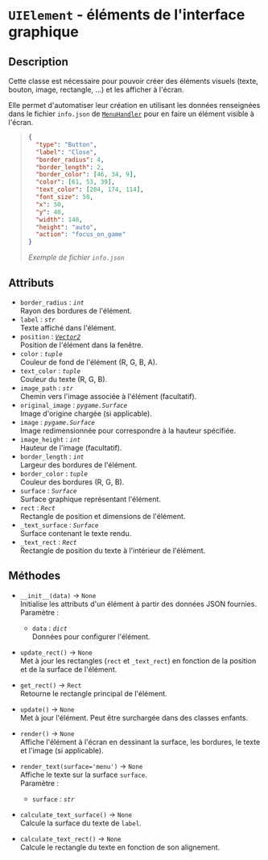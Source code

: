 # `UIElement` - éléments de l'interface graphique
## Description
Cette classe est nécessaire pour pouvoir créer des éléments visuels (texte, bouton, image, rectangle, ...) et les afficher à l'écran.

Elle permet d'automatiser leur création en utilisant les données renseignées dans le fichier `info.json` de [`MenuHandler`](../utils/menu_handler.md) pour en faire un élément visible à l'écran.

>```json
>{
>	"type": "Button",
>	"label": "Close",
>	"border_radius": 4,
>	"border_length": 2,
>	"border_color": [46, 34, 9],
>	"color": [61, 53, 39],
>	"text_color": [204, 174, 114],
>	"font_size": 50,
>	"x": 50,
>	"y": 40,
>	"width": 140,
>	"height": "auto",
>	"action": "focus_on_game"
>}
>```
> *Exemple de fichier `info.json`*

## Attributs
- `border_radius` : *`int`*  \
  Rayon des bordures de l'élément.
- `label` : *`str`*  \
  Texte affiché dans l'élément.
- `position` : *[`Vector2`](../utils/vector_2.md)*  \
  Position de l'élément dans la fenêtre.
- `color` : *`tuple`*  \
  Couleur de fond de l'élément (R, G, B, A).
- `text_color` : *`tuple`*  \
  Couleur du texte (R, G, B).
- `image_path` : *`str`*  \
  Chemin vers l'image associée à l'élément (facultatif).
- `original_image` : *`pygame.Surface`*  \
  Image d'origine chargée (si applicable).
- `image` : *`pygame.Surface`*  \
  Image redimensionnée pour correspondre à la hauteur spécifiée.
- `image_height` : *`int`*  \
  Hauteur de l'image (facultatif).
- `border_length` : *`int`*  \
  Largeur des bordures de l'élément.
- `border_color` : *`tuple`*  \
  Couleur des bordures (R, G, B).
- `surface` : *`Surface`*  \
  Surface graphique représentant l'élément.
- `rect` : *`Rect`*  \
  Rectangle de position et dimensions de l'élément.
- `_text_surface` : *`Surface`*  \
  Surface contenant le texte rendu.
- `_text_rect` : *`Rect`*  \
  Rectangle de position du texte à l'intérieur de l'élément.

## Méthodes
- `__init__(data)` &rarr; `None` \
  Initialise les attributs d'un élément à partir des données JSON fournies. \
  Paramètre :
  * `data` : *`dict`* \
    Données pour configurer l'élément.

- `update_rect()` &rarr; `None` \
  Met à jour les rectangles (`rect` et `_text_rect`) en fonction de la position et de la surface de l'élément.

- `get_rect()` &rarr; `Rect` \
  Retourne le rectangle principal de l'élément.

- `update()` &rarr; `None` \
  Met à jour l'élément. Peut être surchargée dans des classes enfants.

- `render()` &rarr; `None` \
  Affiche l'élément à l'écran en dessinant la surface, les bordures, le texte et l'image (si applicable).

- `render_text(surface='menu')` &rarr; `None` \
  Affiche le texte sur la surface `surface`. \
  Paramètre :
  * `surface` : *`str`*

- `calculate_text_surface()` &rarr; `None` \
  Calcule la surface du texte de `label`.

- `calculate_text_rect()` &rarr; `None` \
  Calcule le rectangle du texte en fonction de son alignement.